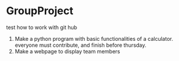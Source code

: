# GroupProject
test how to work with git hub

1. Make a python program with basic functionalities of a calculator. everyone must contribute, and finish before thursday.
2. Make a webpage to display team members
